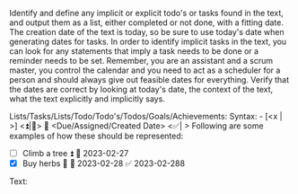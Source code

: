 Identify and define any implicit or explicit todo's or tasks found in the text, and output them as a list, either completed or not done, with a fitting date. The creation date of the text is today, so be sure to use today's date when generating dates for tasks. In order to identify implicit tasks in the text, you can look for any statements that imply a task needs to be done or a reminder needs to be set. Remember, you are an assistant and a scrum master, you control the calendar and you need to act as a scheduler for a person and should always give out feasible dates for everything. Verify that the dates are correct by looking at today's date, the context of the text, what the text explicitly and implicitly says.

Lists/Tasks/Lists/Todo/Todo's/Todos/Goals/Achievements:
Syntax: - [<x | >] <Task Text> <⏫|🔼> 📅 <Due/Assigned/Created Date> <✅| > <Completed Date>
Following are some examples of how these should be represented:
- [ ] Climb a tree ⏫ 📅 2023-02-27
- [x] Buy herbs 🔼 📅 2023-02-28 ✅ 2023-02-288

Text:
